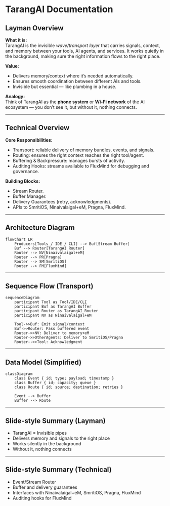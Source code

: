# TarangAI Documentation

## Layman Overview
**What it is:**  
TarangAI is the invisible *wave/transport layer* that carries signals, context, and memory between your tools, AI agents, and services. It works quietly in the background, making sure the right information flows to the right place.

**Value:**  
- Delivers memory/context where it’s needed automatically.  
- Ensures smooth coordination between different AIs and tools.  
- Invisible but essential — like plumbing in a house.

**Analogy:**  
Think of TarangAI as the **phone system** or **Wi-Fi network** of the AI ecosystem — you don’t see it, but without it, nothing connects.

---

## Technical Overview
**Core Responsibilities:**  
- Transport: reliable delivery of memory bundles, events, and signals.  
- Routing: ensures the right context reaches the right tool/agent.  
- Buffering & Backpressure: manages bursts of activity.  
- Auditing Hooks: streams available to FluxMind for debugging and governance.

**Building Blocks:**  
- Stream Router.  
- Buffer Manager.  
- Delivery Guarantees (retry, acknowledgments).  
- APIs to SmritiOS, Ninaivalaigal+eM, Pragna, FluxMind.

---

## Architecture Diagram
```mermaid
flowchart LR
    Producers[Tools / IDE / CLI] --> Buf[Stream Buffer]
    Buf --> Router[TarangAI Router]
    Router --> NV[Ninaivalaigal+eM]
    Router --> PR[Pragna]
    Router --> SM[SmritiOS]
    Router --> FM[FluxMind]
```

---

## Sequence Flow (Transport)
```mermaid
sequenceDiagram
    participant Tool as Tool/IDE/CLI
    participant Buf as TarangAI Buffer
    participant Router as TarangAI Router
    participant NV as Ninaivalaigal+eM

    Tool->>Buf: Emit signal/context
    Buf->>Router: Pass buffered event
    Router->>NV: Deliver to memory+eM
    Router->>OtherAgents: Deliver to SmritiOS/Pragna
    Router-->>Tool: Acknowledgment
```

---

## Data Model (Simplified)
```mermaid
classDiagram
    class Event { id; type; payload; timestamp }
    class Buffer { id; capacity; queue }
    class Route { id; source; destination; retries }

    Event --> Buffer
    Buffer --> Route
```

---

## Slide-style Summary (Layman)
- TarangAI = Invisible pipes  
- Delivers memory and signals to the right place  
- Works silently in the background  
- Without it, nothing connects  

---

## Slide-style Summary (Technical)
- Event/Stream Router  
- Buffer and delivery guarantees  
- Interfaces with Ninaivalaigal+eM, SmritiOS, Pragna, FluxMind  
- Auditing hooks for FluxMind  
